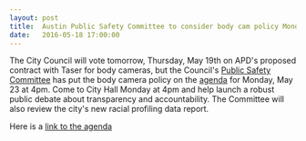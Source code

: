 ```yaml
---
layout: post
title:  Austin Public Safety Committee to consider body cam policy Monday May 23 at 4pm
date:   2016-05-18 17:00:00
---
```


The City Council will vote tomorrow, Thursday, May 19th on APD's proposed contract with Taser for body cameras, but the Council's [Public Safety Committee](http://www.austintexas.gov/department/public-safety-committee) has put the body camera policy on the [agenda](http://www.austintexas.gov/sites/default/files/files/Police/2015_racial_profiling_report.pdf) for Monday, May 23 at 4pm. Come to City Hall Monday at 4pm and help launch a robust public debate about transparency and accountability. The Committee will also review the city's new racial profiling data report. 

Here is a [link to the agenda]([http://www.austintexas.gov/sites/default/files/files/Police/2015_racial_profiling_report.pdf])
